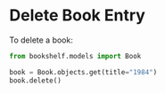 # Delete Book Entry

To delete a book:

```python
from bookshelf.models import Book

book = Book.objects.get(title="1984")
book.delete()
